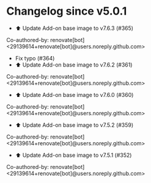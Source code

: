 # Changelog since v5.0.1
- ⬆️ Update Add-on base image to v7.6.3 (#365)

Co-authored-by: renovate[bot] <29139614+renovate[bot]@users.noreply.github.com> 
- Fix typo (#364) 
- ⬆️ Update Add-on base image to v7.6.2 (#361)

Co-authored-by: renovate[bot] <29139614+renovate[bot]@users.noreply.github.com> 
- ⬆️ Update Add-on base image to v7.6.0 (#360)

Co-authored-by: renovate[bot] <29139614+renovate[bot]@users.noreply.github.com> 
- ⬆️ Update Add-on base image to v7.5.2 (#359)

Co-authored-by: renovate[bot] <29139614+renovate[bot]@users.noreply.github.com> 
- ⬆️ Update Add-on base image to v7.5.1 (#352)

Co-authored-by: renovate[bot] <29139614+renovate[bot]@users.noreply.github.com> 
